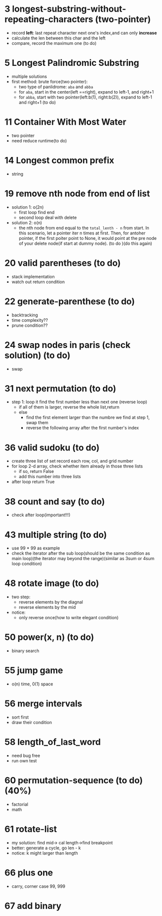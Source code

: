 # 3 longest-substring-without-repeating-characters (two-pointer)
- record **left**: last repeat character next one's index,and can only **increase**
- calculate the len between this char and the left
- compare, record the maximum one (to do)

# 5 Longest Palindromic Substring
- multiple solutions
- first method: brute force(two pointer): 
  - two type of panlidrome: `aba` and `abba`
  - for `aba`, start in the center(left ==right), expand to left-1, and right+1
  - for `abba`, start with two pointer(left:b(1), right:b(2)), expand to left-1 and right+1 (to do)

# 11 Container With Most Water
- two pointer
- need reduce runtime(to do)  

# 14 Longest common prefix
- string

# 19 remove nth node from end of list 
- solution 1: o(2n)
  - first loop find end 
  - second loop deal with delete
- solution 2: o(n)
  - the nth node from end equal to the `total_lenth - n` from start. In this scenario, let a pointer iter n times at first. Then, for antoher pointer, if the first poiter point to None, it would point at the pre node of your delete node(if start at dummy node). (to do )(do this again)
# 20 valid parentheses (to do)
- stack implementation
- watch out return condition
# 22 generate-parenthese (to do)
- backtracking
- time complexity??
- prune condition??
# 24 swap nodes in paris (check solution) (to do)
- swap
# 31 next permutation (to do)
- step 1: loop it find the first number less than next one (reverse loop)
  - if all of them is larger, reverse the whole list,return
  - else
    - find the first element larger than the numbre we find at step 1, swap them
    - reverse  the following array after the first number's index
# 36 valid sudoku (to do)
- create three list of set record each row, col, and grid number
- for loop 2-d array, check whether item already in those three lists
  - if so, return False
  - add this number into three lists
- after loop return True
# 38 count and say (to do)
- check after loop(important!!!)
# 43 multiple string (to do)
- use 99 * 99 as example
- check the iterator after the sub loop(should be the same condition as main loop)(the iterator may beyond the range)(similar as 3sum or 4sum loop condition)
# 48 rotate image  (to do)
- two step: 
  - reverse elements by the diagnal
  - reverse elements by the mid 
- notice:
  - only reverse once(how to write elegant condition)
# 50 power(x, n) (to do)
- binary search
# 55 jump game
- o(n) time, 0(1) space
# 56 merge intervals
- sort first
- draw their condition
# 58 length_of_last_word
- need bug free
- run own test
# 60 permutation-sequence (to do)(40%)
- factorial
- math
# 61 rotate-list 
- my solution: find mid-> cal length->find breakpoint
- better: generate a cycle, go len - k
- notice: k might larger than length
# 66 plus one
- carry, corner case 99, 999 
# 67 add binary